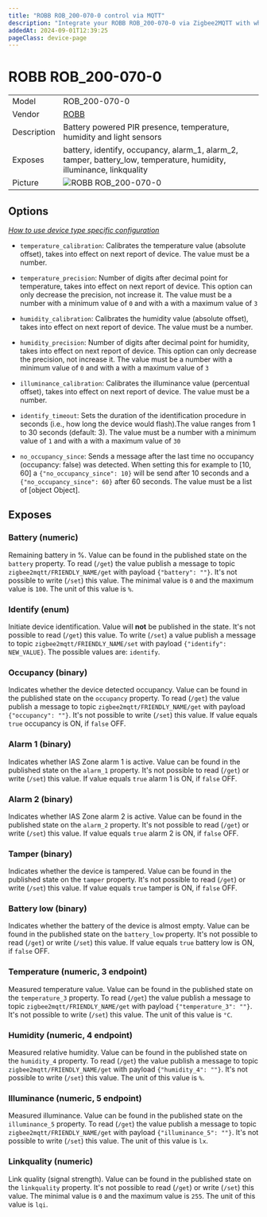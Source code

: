 ```yaml
---
title: "ROBB ROB_200-070-0 control via MQTT"
description: "Integrate your ROBB ROB_200-070-0 via Zigbee2MQTT with whatever smart home infrastructure you are using without the vendor's bridge or gateway."
addedAt: 2024-09-01T12:39:25
pageClass: device-page
---
```


<!-- !!!! -->
<!-- ATTENTION: This file is auto-generated through docgen! -->
<!-- You can only edit the "Notes"-Section between the two comment lines "Notes BEGIN" and "Notes END". -->
<!-- Do not use h1 or h2 heading within "## Notes"-Section. -->
<!-- !!!! -->

# ROBB ROB_200-070-0

|     |     |
|-----|-----|
| Model | ROB_200-070-0  |
| Vendor  | [ROBB](/supported-devices/#v=ROBB)  |
| Description | Battery powered PIR presence, temperature, humidity and light sensors |
| Exposes | battery, identify, occupancy, alarm_1, alarm_2, tamper, battery_low, temperature, humidity, illuminance, linkquality |
| Picture | ![ROBB ROB_200-070-0](https://www.zigbee2mqtt.io/images/devices/ROB_200-070-0.png) |


<!-- Notes BEGIN: You can edit here. Add "## Notes" headline if not already present. -->


<!-- Notes END: Do not edit below this line -->



## Options
*[How to use device type specific configuration](../guide/configuration/devices-groups.md#specific-device-options)*

* `temperature_calibration`: Calibrates the temperature value (absolute offset), takes into effect on next report of device. The value must be a number.

* `temperature_precision`: Number of digits after decimal point for temperature, takes into effect on next report of device. This option can only decrease the precision, not increase it. The value must be a number with a minimum value of `0` and with a with a maximum value of `3`

* `humidity_calibration`: Calibrates the humidity value (absolute offset), takes into effect on next report of device. The value must be a number.

* `humidity_precision`: Number of digits after decimal point for humidity, takes into effect on next report of device. This option can only decrease the precision, not increase it. The value must be a number with a minimum value of `0` and with a with a maximum value of `3`

* `illuminance_calibration`: Calibrates the illuminance value (percentual offset), takes into effect on next report of device. The value must be a number.

* `identify_timeout`: Sets the duration of the identification procedure in seconds (i.e., how long the device would flash).The value ranges from 1 to 30 seconds (default: 3). The value must be a number with a minimum value of `1` and with a with a maximum value of `30`

* `no_occupancy_since`: Sends a message after the last time no occupancy (occupancy: false) was detected. When setting this for example to [10, 60] a `{"no_occupancy_since": 10}` will be send after 10 seconds and a `{"no_occupancy_since": 60}` after 60 seconds. The value must be a list of [object Object].


## Exposes

### Battery (numeric)
Remaining battery in %.
Value can be found in the published state on the `battery` property.
To read (`/get`) the value publish a message to topic `zigbee2mqtt/FRIENDLY_NAME/get` with payload `{"battery": ""}`.
It's not possible to write (`/set`) this value.
The minimal value is `0` and the maximum value is `100`.
The unit of this value is `%`.

### Identify (enum)
Initiate device identification.
Value will **not** be published in the state.
It's not possible to read (`/get`) this value.
To write (`/set`) a value publish a message to topic `zigbee2mqtt/FRIENDLY_NAME/set` with payload `{"identify": NEW_VALUE}`.
The possible values are: `identify`.

### Occupancy (binary)
Indicates whether the device detected occupancy.
Value can be found in the published state on the `occupancy` property.
To read (`/get`) the value publish a message to topic `zigbee2mqtt/FRIENDLY_NAME/get` with payload `{"occupancy": ""}`.
It's not possible to write (`/set`) this value.
If value equals `true` occupancy is ON, if `false` OFF.

### Alarm 1 (binary)
Indicates whether IAS Zone alarm 1 is active.
Value can be found in the published state on the `alarm_1` property.
It's not possible to read (`/get`) or write (`/set`) this value.
If value equals `true` alarm 1 is ON, if `false` OFF.

### Alarm 2 (binary)
Indicates whether IAS Zone alarm 2 is active.
Value can be found in the published state on the `alarm_2` property.
It's not possible to read (`/get`) or write (`/set`) this value.
If value equals `true` alarm 2 is ON, if `false` OFF.

### Tamper (binary)
Indicates whether the device is tampered.
Value can be found in the published state on the `tamper` property.
It's not possible to read (`/get`) or write (`/set`) this value.
If value equals `true` tamper is ON, if `false` OFF.

### Battery low (binary)
Indicates whether the battery of the device is almost empty.
Value can be found in the published state on the `battery_low` property.
It's not possible to read (`/get`) or write (`/set`) this value.
If value equals `true` battery low is ON, if `false` OFF.

### Temperature (numeric, 3 endpoint)
Measured temperature value.
Value can be found in the published state on the `temperature_3` property.
To read (`/get`) the value publish a message to topic `zigbee2mqtt/FRIENDLY_NAME/get` with payload `{"temperature_3": ""}`.
It's not possible to write (`/set`) this value.
The unit of this value is `°C`.

### Humidity (numeric, 4 endpoint)
Measured relative humidity.
Value can be found in the published state on the `humidity_4` property.
To read (`/get`) the value publish a message to topic `zigbee2mqtt/FRIENDLY_NAME/get` with payload `{"humidity_4": ""}`.
It's not possible to write (`/set`) this value.
The unit of this value is `%`.

### Illuminance (numeric, 5 endpoint)
Measured illuminance.
Value can be found in the published state on the `illuminance_5` property.
To read (`/get`) the value publish a message to topic `zigbee2mqtt/FRIENDLY_NAME/get` with payload `{"illuminance_5": ""}`.
It's not possible to write (`/set`) this value.
The unit of this value is `lx`.

### Linkquality (numeric)
Link quality (signal strength).
Value can be found in the published state on the `linkquality` property.
It's not possible to read (`/get`) or write (`/set`) this value.
The minimal value is `0` and the maximum value is `255`.
The unit of this value is `lqi`.

